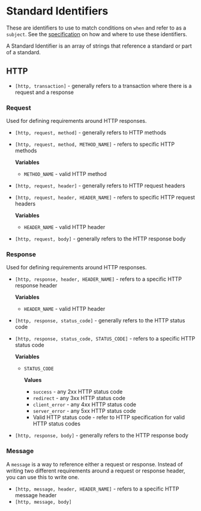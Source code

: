 # Standard Identifiers

These are identifiers to use to match conditions on `when` and refer to as a `subject`. See the [specification](specification.md) on how and where to use these identifiers.

A Standard Identifier is an array of strings that reference a standard or part of a standard.

## HTTP

* `[http, transaction]` - generally refers to a transaction where there is a request and a response

### Request

Used for defining requirements around HTTP responses.

* `[http, request, method]` - generally refers to HTTP methods
* `[http, request, method, METHOD_NAME]` - refers to specific HTTP methods

    **Variables**

    * `METHOD_NAME` - valid HTTP method

* `[http, request, header]` - generally refers to HTTP request headers
* `[http, request, header, HEADER_NAME]` - refers to specific HTTP request headers

    **Variables**

    * `HEADER_NAME` - valid HTTP header

* `[http, request, body]` - generally refers to the HTTP response body

### Response

Used for defining requirements around HTTP responses.

* `[http, response, header, HEADER_NAME]` - refers to a specific HTTP response header

    **Variables**

    * `HEADER_NAME` - valid HTTP header

* `[http, response, status_code]` - generally refers to the HTTP status code
* `[http, response, status_code, STATUS_CODE]` - refers to a specific HTTP status code

    **Variables**

    * `STATUS_CODE`

        **Values**

        * `success` - any 2xx HTTP status code
        * `redirect` - any 3xx HTTP status code
        * `client_error` - any 4xx HTTP status code
        * `server_error` - any 5xx HTTP status code
        * Valid HTTP status code - refer to HTTP specification for valid HTTP status codes

* `[http, response, body]` - generally refers to the HTTP response body

### Message

A `message` is a way to reference either a request or response. Instead of writing two different requirements around a request or response header, you can use this to write one.

* `[http, message, header, HEADER_NAME]` - refers to a specific HTTP message header
* `[http, message, body]`